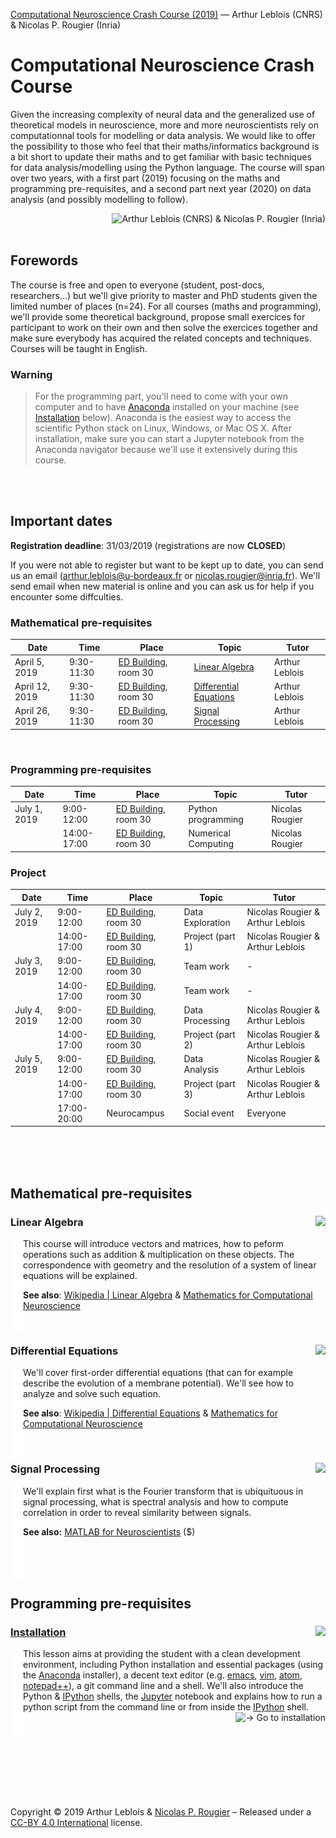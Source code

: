 [Computational Neuroscience Crash Course (2019)](https://github.com/rougier/NeuroComp-Bordeaux-2019) — Arthur Leblois (CNRS) & Nicolas P. Rougier (Inria)<br/>

# Computational Neuroscience Crash Course

Given the increasing complexity of neural data and the generalized use of
theoretical models in neuroscience, more and more neuroscientists rely on
computationnal tools for modelling or data analysis. We would like to offer the
possibility to those who feel that their maths/informatics background is a bit
short to update their maths and to get familiar with basic techniques for data
analysis/modelling using the Python language. The course will span over two
years, with a first part (2019) focusing on the maths and programming
pre-requisites, and a second part next year (2020) on data analysis (and
possibly modelling to follow).

<img alt="Arthur Leblois (CNRS) & Nicolas P. Rougier (Inria)" align="right"/>


<br/><br/>
## Forewords

The course is free and open to everyone (student, post-docs, researchers...)
but we'll give priority to master and PhD students given the limited number of
places (n=24). For all courses (maths and programming), we'll provide some
theoretical background, propose small exercices for participant to work on
their own and then solve the exercices together and make sure everybody has
acquired the related concepts and techniques. Courses will be taught in
English.

### Warning

> For the programming part, you'll need to come with your own computer and to
> have [Anaconda](https://www.anaconda.com/distribution/) installed on your
> machine (see [Installation](#installation-) below). Anaconda is the easiest way to access the
> scientific Python stack on Linux, Windows, or Mac OS X. After installation,
> make sure you can start a Jupyter notebook from the Anaconda navigator
> because we'll use it extensively during this course.

<br/><br/>
## Important dates

**Registration deadline**: 31/03/2019 (registrations are now **CLOSED**)  

If you were not able to register but want to be kept up to date, you can send
us an email (arthur.leblois@u-bordeaux.fr or nicolas.rougier@inria.fr). We'll
send email when new material is online and you can ask us for help if you
encounter some diffculties.


### Mathematical pre-requisites

Date  | Time | Place | Topic | Tutor 
----- | ---- | ----- | ----- | -----
April  5, 2019 | 9:30-11:30 | [ED Building], room 30 | [Linear Algebra](#linear-algebra)         | Arthur Leblois
April 12, 2019 | 9:30-11:30 | [ED Building], room 30 | [Differential Equations](#differential-equations) | Arthur Leblois
April 26, 2019 | 9:30-11:30 | [ED Building], room 30 | [Signal Processing](#signal-processing)      | Arthur Leblois

<br/>

### Programming pre-requisites

Date  | Time | Place | Topic | Tutor 
----- | ---- | ----- | ----- | -----
July   1, 2019 |  9:00-12:00 | [ED Building], room 30 | Python programming  | Nicolas Rougier
               | 14:00-17:00 | [ED Building], room 30 | Numerical Computing | Nicolas Rougier


### Project

Date  | Time | Place | Topic | Tutor 
----- | ---- | ----- | ----- | -----
July   2, 2019 |  9:00-12:00 | [ED Building], room 30 | Data Exploration | Nicolas Rougier & Arthur Leblois 
               | 14:00-17:00 | [ED Building], room 30 | Project (part 1) | Nicolas Rougier & Arthur Leblois
July   3, 2019 |  9:00-12:00 | [ED Building], room 30 | Team work        | -
               | 14:00-17:00 | [ED Building], room 30 | Team work        | -
July   4, 2019 |  9:00-12:00 | [ED Building], room 30 | Data Processing  | Nicolas Rougier & Arthur Leblois 
               | 14:00-17:00 | [ED Building], room 30 | Project (part 2) | Nicolas Rougier & Arthur Leblois 
July   5, 2019 |  9:00-12:00 | [ED Building], room 30 | Data Analysis    | Nicolas Rougier & Arthur Leblois
               | 14:00-17:00 | [ED Building], room 30 | Project (part 3) | Nicolas Rougier & Arthur Leblois 
               | 17:00-20:00 | Neurocampus            | Social event     | Everyone

[ED Building]: https://www.openstreetmap.org/#map=19/44.82505/-0.60734



<br/><br/><br/>

## Mathematical pre-requisites

### Linear Algebra <img src="https://img.shields.io/badge/-2_Hours-orange.svg?style=flat-square" align="right"/>

<img src="data/indent.png" align="left"/>

This course will introduce vectors and matrices, how to peform operations such
as addition & multiplication on these objects. The correspondence with geometry
and the resolution of a system of linear equations will be explained.

**See also**:
[Wikipedia | Linear Algebra](https://en.wikipedia.org/wiki/Linear_algebra)
& [Mathematics for Computational Neuroscience](https://www.sheffield.ac.uk/polopoly_fs/1.13304!/file/maths.pdf)

<br/>

### Differential Equations <img src="https://img.shields.io/badge/-2_Hours-orange.svg?style=flat-square" align="right"/>

<img src="data/indent.png" align="left"/>

We'll cover first-order differential equations (that can for example describe
the evolution of a membrane potential). We'll see how to analyze and solve such
equation. 

**See also**:
[Wikipedia | Differential Equations](https://en.wikipedia.org/wiki/Differential_equation)
& [Mathematics for Computational Neuroscience](https://www.sheffield.ac.uk/polopoly_fs/1.13304!/file/maths.pdf)

<br/>

### Signal Processing <img src="https://img.shields.io/badge/-2_Hours-orange.svg?style=flat-square" align="right"/>

<img src="data/indent.png" align="left"/>

We'll explain first what is the Fourier transform that is ubiquituous in signal
processing, what is spectral analysis and how to compute correlation in order
to reveal similarity between signals.

**See also:**
[MATLAB for Neuroscientists](https://www.sciencedirect.com/book/9780123838360/matlab-for-neuroscientists) ($)


<br/><br/><br/>
## Programming pre-requisites

### [Installation](lessons/01-installation.md) <img src="https://img.shields.io/badge/-1_Hour-orange.svg?style=flat-square" align="right"/>

<img src="data/indent.png" align="left"/>

This lesson aims at providing the student with a clean development environment,
including Python installation and essential packages (using the [Anaconda]
installer), a decent text editor (e.g. [emacs], [vim], [atom], [notepad++]), a
git command line and a shell. We'll also introduce the Python & [IPython]
shells, the [Jupyter] notebook and explains how to run a python
script from the command line or from inside the [IPython] shell.  
<a href="lessons/01-installation.md"><img alt="→ Go to installation" align="right"/></a>

<br/>



<br/><br/>

##  

Copyright © 2019 Arthur Leblois & [Nicolas P. Rougier](http://www.labri.fr/perso/nrougier) – 
Released under a [CC-BY 4.0 International](https://creativecommons.org/licenses/by/4.0/legalcode) license.

[Anaconda]:   https://www.anaconda.com/
[Emacs]:      http://www.emacs.org/
[vim]:        https://www.vim.org/
[Atom]:       https://atom.io/
[Notepad++]:  https://notepad-plus-plus.org/
[IPython]:    http://www.ipython.org/
[Jupyter]:    http://www.jupyter.org/
[NumPy]:      http://www.numpy.org/
[Scipy]:      http://www.scipy.org/
[Matplotlib]: http://www.matplotlib.org/
[Cython]:     https://cython.org/
[Numba]:      https://numba.pydata.org/
